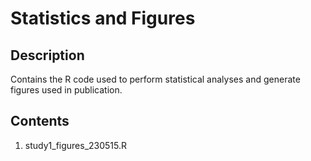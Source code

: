 # Statistics and Figures

## Description
Contains the R code used to perform statistical analyses and generate figures used in publication.

## Contents
1. study1_figures_230515.R
